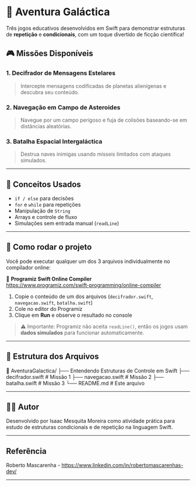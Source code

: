 # 🚀 Aventura Galáctica

Três jogos educativos desenvolvidos em Swift para demonstrar estruturas de **repetição** e **condicionais**, com um toque divertido de ficção científica!

## 🎮 Missões Disponíveis

### 1. Decifrador de Mensagens Estelares
> Intercepte mensagens codificadas de planetas alienígenas e descubra seu conteúdo.

### 2. Navegação em Campo de Asteroides
> Navegue por um campo perigoso e fuja de colisões baseando-se em distâncias aleatórias.

### 3. Batalha Espacial Intergaláctica
> Destrua naves inimigas usando mísseis limitados com ataques simulados.

---

## 🧠 Conceitos Usados

- `if / else` para decisões
- `for` e `while` para repetições
- Manipulação de `String`
- Arrays e controle de fluxo
- Simulações sem entrada manual (`readLine`)

---

## 🧪 Como rodar o projeto

Você pode executar qualquer um dos 3 arquivos individualmente no compilador online:

🔗 **Programiz Swift Online Compiler**  
https://www.programiz.com/swift-programming/online-compiler

1. Copie o conteúdo de um dos arquivos (`decifrador.swift`, `navegacao.swift`, `batalha.swift`)
2. Cole no editor do Programiz
3. Clique em **Run** e observe o resultado no console

> ⚠️ Importante: Programiz não aceita `readLine()`, então os jogos usam **dados simulados** para funcionar automaticamente.

---

## 🧱 Estrutura dos Arquivos

📁 AventuraGalactica/ ├── Entendendo Estruturas de Controle em Swift ├── decifrador.swift # Missão 1 ├── navegacao.swift # Missão 2 ├── batalha.swift # Missão 3 └── README.md # Este arquivo

---

## 👨‍🚀 Autor

Desenvolvido por Isaac Mesquita Moreira como atividade prática para estudo de estruturas condicionais e de repetição na linguagem Swift.

---

## Referência

Roberto Mascarenha - https://www.linkedin.com/in/robertomascarenhas-dev/

---

